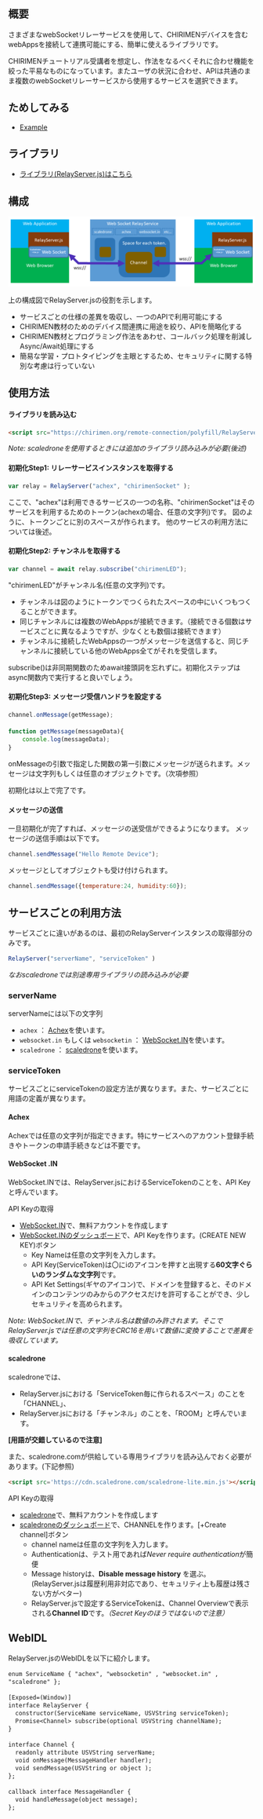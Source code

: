 ## 概要

さまざまなwebSocketリレーサービスを使用して、CHIRIMENデバイスを含むwebAppsを接続して連携可能にする、簡単に使えるライブラリです。

CHIRIMENチュートリアル受講者を想定し、作法をなるべくそれに合わせ機能を絞った平易なものになっています。またユーザの状況に合わせ、APIは共通のまま複数のwebSocketリレーサービスから使用するサービスを選択できます。

## ためしてみる
- [Example](examples/example1.html) 

## ライブラリ
- [ライブラリ(RelayServer.js)はこちら](polyfill/RelayServer.js)

## 構成

![構成図](imgs/relay.png "構成図")

上の構成図でRelayServer.jsの役割を示します。

- サービスごとの仕様の差異を吸収し、一つのAPIで利用可能にする
- CHIRIMEN教材のためのデバイス間連携に用途を絞り、APIを簡略化する
- CHIRIMEN教材とプログラミング作法をあわせ、コールバック処理を削減しAsync/Await処理にする
- 簡易な学習・プロトタイピングを主眼とするため、セキュリティに関する特別な考慮は行っていない

## 使用方法

#### ライブラリを読み込む
```html
<script src="https://chirimen.org/remote-connection/polyfill/RelayServer.js"></script>
````

*Note: scaledroneを使用するときには追加のライブラリ読み込みが必要(後述)*

#### 初期化Step1: リレーサービスインスタンスを取得する
```javascript
var relay = RelayServer("achex", "chirimenSocket" ); 
```

ここで、"achex"は利用できるサービスの一つの名称、"chirimenSocket"はそのサービスを利用するためのトークン(achexの場合、任意の文字列)です。
図のように、トークンごとに別のスペースが作られます。
他のサービスの利用方法については後述。

#### 初期化Step2: チャンネルを取得する
```javascript
var channel = await relay.subscribe("chirimenLED");
```

"chirimenLED"がチャンネル名(任意の文字列)です。

- チャンネルは図のようにトークンでつくられたスペースの中にいくつもつくることができます。
- 同じチャンネルには複数のWebAppsが接続できます。（接続できる個数はサービスごとに異なるようですが、少なくとも数個は接続できます）
- チャンネルに接続したWebAppsの一つがメッセージを送信すると、同じチャンネルに接続している他のWebApps全てがそれを受信します。

subscribe()は非同期関数のためawait接頭詞を忘れずに。初期化ステップはasync関数内で実行すると良いでしょう。


#### 初期化Step3: メッセージ受信ハンドラを設定する
```javascript
channel.onMessage(getMessage);

function getMessage(messageData){
    console.log(messageData);
}
```

onMessageの引数で指定した関数の第一引数にメッセージが送られます。メッセージは文字列もしくは任意のオブジェクトです。（次項参照）

初期化は以上で完了です。

#### メッセージの送信
一旦初期化が完了すれば、メッセージの送受信ができるようになります。
メッセージの送信手順は以下です。
```javascript
channel.sendMessage("Hello Remote Device");
```
メッセージとしてオブジェクトも受け付けられます。
```javascript
channel.sendMessage({temperature:24, humidity:60});
```

## サービスごとの利用方法

サービスごとに違いがあるのは、最初のRelayServerインスタンスの取得部分のみです。
```javascript
RelayServer("serverName", "serviceToken" )
```
*なおscaledroneでは別途専用ライブラリの読み込みが必要*

### serverName

serverNameには以下の文字列
- ```achex``` ： [Achex](https://achex.ca/)を使います。
- ```websocket.in``` もしくは ```websocketin``` ： [WebSocket.IN](https://www.websocket.in/)を使います。
- ```scaledrone``` ： [scaledrone](https://www.scaledrone.com/)を使います。

### serviceToken

サービスごとにserviceTokenの設定方法が異なります。また、サービスごとに用語の定義が異なります。

#### Achex

Achexでは任意の文字列が指定できます。特にサービスへのアカウント登録手続きやトークンの申請手続きなどは不要です。

#### WebSocket .IN

WebSocket.INでは、RelayServer.jsにおけるServiceTokenのことを、API Keyと呼んでいます。

API Keyの取得

- [WebSocket.IN](https://www.websocket.in/)で、無料アカウントを作成します
- [WebSocket.INのダッシュボード](https://www.websocket.in/settings/api)で、API Keyを作ります。(CREATE NEW KEY)ボタン
  - Key Nameは任意の文字列を入力します。
  - API Key(ServiceToken)は〇にiのアイコンを押すと出現する**60文字ぐらいのランダムな文字列**です。
  - API Ket Settings(ギヤのアイコン)で、ドメインを登録すると、そのドメインのコンテンツのみからのアクセスだけを許可することができ、少しセキュリティを高められます。

*Note: WebSocket.INで、チャンネル名は数値のみ許されます。そこでRelayServer.jsでは任意の文字列をCRC16を用いて数値に変換することで差異を吸収しています。*

#### scaledrone

scaledroneでは、
- RelayServer.jsにおける「ServiceToken毎に作られるスペース」のことを「CHANNEL」、　
- RelayServer.jsにおける「チャンネル」のことを、「ROOM」と呼んでいます。

**[用語が交錯しているので注意]**

また、scaledrone.comが供給している専用ライブラリを読み込んでおく必要があります。(下記参照)
```html
<script src='https://cdn.scaledrone.com/scaledrone-lite.min.js'></script>
```


API Keyの取得

- [scaledrone](https://www.scaledrone.com/)で、無料アカウントを作成します
- [scaledroneのダッシュボード](https://dashboard.scaledrone.com/channels)で、CHANNELを作ります。[+Create channel]ボタン
  - channel nameは任意の文字列を入力します。
  - Authenticationは、テスト用であれば*Never require authentication*が簡便
  - Message historyは、**Disable message history** を選ぶ。(RelayServer.jsは履歴利用非対応であり、セキュリティ上も履歴は残さない方がベター)
  - RelayServer.jsで設定するServiceTokenは、Channel Overviewで表示される**Channel ID**です。*（Secret Keyのほうではないので注意）*

## WebIDL
RelayServer.jsのWebIDLを以下に紹介します。
```WebIDL
enum ServiceName { "achex", "websocketin" , "websocket.in" , "scaledrone" };

[Exposed=(Window)]
interface RelayServer {
  constructor(ServiceName serviceName, USVString serviceToken);
  Promise<Channel> subscribe(optional USVString channelName);
}

interface Channel {
  readonly attribute USVString serverName;
  void onMessage(MessageHandler handler);
  void sendMessage(USVString or object );
};

callback interface MessageHandler {
  void handleMessage(object message);
};
```

